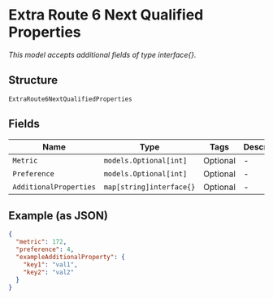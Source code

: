 
# Extra Route 6 Next Qualified Properties

*This model accepts additional fields of type interface{}.*

## Structure

`ExtraRoute6NextQualifiedProperties`

## Fields

| Name | Type | Tags | Description |
|  --- | --- | --- | --- |
| `Metric` | `models.Optional[int]` | Optional | - |
| `Preference` | `models.Optional[int]` | Optional | - |
| `AdditionalProperties` | `map[string]interface{}` | Optional | - |

## Example (as JSON)

```json
{
  "metric": 172,
  "preference": 4,
  "exampleAdditionalProperty": {
    "key1": "val1",
    "key2": "val2"
  }
}
```

